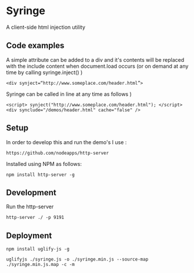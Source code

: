 # Syringe
A client-side html injection utility


## Code examples

A simple attribute can be added to a div and it's contents will be replaced with the include content when document.load occurs (or on demand at any time by calling syringe.inject() )

```
<div synject=“http://www.someplace.com/header.html”>
```

Syringe can be called in line at any time as follows )

```
<script> synject("http://www.someplace.com/header.html"); </script>
<div synclude="/demos/header.html" cache="false" />
```

## Setup

In order to develop this and run the demo's I use :

```
https://github.com/nodeapps/http-server
```

Installed using NPM as follows:

```
npm install http-server -g
```

## Development

Run the http-server

```
http-server ./ -p 9191
```

## Deployment


```
npm install uglify-js -g
```

```
uglifyjs ./syringe.js -o ./syringe.min.js --source-map ./syringe.min.js.map -c -m
```
